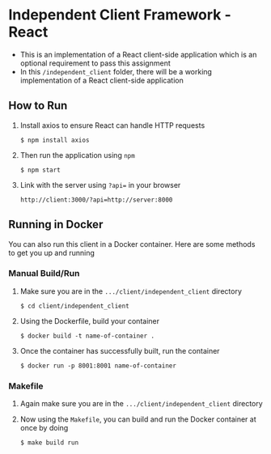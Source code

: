 # Independent Client Framework - React

- This is an implementation of a React client-side application which is an optional requirement to pass this assignment
- In this `/independent_client` folder, there will be a working implementation of a React client-side application

## How to Run

1. Install axios to ensure React can handle HTTP requests
    ```
    $ npm install axios
    ```
2. Then run the application using `npm`
    ```
    $ npm start
    ```
3. Link with the server using `?api=` in your browser
    ```
    http://client:3000/?api=http://server:8000
    ```

## Running in Docker

You can also run this client in a Docker container. Here are some methods to get you up and running

### Manual Build/Run

1. Make sure you are in the `.../client/independent_client` directory
    ```
    $ cd client/independent_client
    ```
2. Using the Dockerfile, build your container
    ```
    $ docker build -t name-of-container .
    ```
3. Once the container has successfully built, run the container
    ```
    $ docker run -p 8001:8001 name-of-container
    ```

### Makefile

1. Again make sure you are in the `.../client/independent_client` directory

2. Now using the `Makefile`, you can build and run the Docker container at once by doing
    ```
    $ make build run
    ```